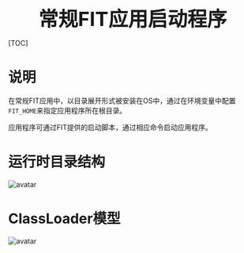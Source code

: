 <div style="text-align: center;"><span style="font-size: 40px"><b>常规FIT应用启动程序</b></span></div>

[TOC]

# 说明

在常规FIT应用中，以目录展开形式被安装在OS中，通过在环境变量中配置`FIT_HOME`来指定应用程序所在根目录。

应用程序可通过FIT提供的启动脚本，通过相应命令启动应用程序。

# 运行时目录结构

![avatar](https://cloudmodelingapi.tools.huawei.com/cloudmodelingdrawiosvr/d/2Fay)

# ClassLoader模型

![avatar](https://cloudmodelingapi.tools.huawei.com/cloudmodelingdrawiosvr/d/2FfL)

